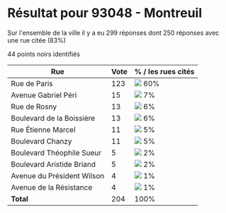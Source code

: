 # Résultat pour 93048 - Montreuil

Sur l'ensemble de la ville il y a eu 299 réponses dont 250 réponses avec une rue citée (83%)

44 points noirs identifiés

| Rue | Vote | % / les rues cités|
|-----|------|-------------------|
| Rue de Paris | 123 | <img src="../../img/bar_60.gif" />&nbsp;60%|
| Avenue Gabriel Péri | 15 | <img src="../../img/bar_7.gif" />&nbsp;7%|
| Rue de Rosny | 13 | <img src="../../img/bar_6.gif" />&nbsp;6%|
| Boulevard de la Boissière | 13 | <img src="../../img/bar_6.gif" />&nbsp;6%|
| Rue Étienne Marcel | 11 | <img src="../../img/bar_5.gif" />&nbsp;5%|
| Boulevard Chanzy | 11 | <img src="../../img/bar_5.gif" />&nbsp;5%|
| Boulevard Théophile Sueur | 5 | <img src="../../img/bar_2.gif" />&nbsp;2%|
| Boulevard Aristide Briand | 5 | <img src="../../img/bar_2.gif" />&nbsp;2%|
| Avenue du Président Wilson | 4 | <img src="../../img/bar_1.gif" />&nbsp;1%|
| Avenue de la Résistance | 4 | <img src="../../img/bar_1.gif" />&nbsp;1%|
| **Total** | 204 | 100%|
